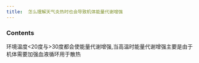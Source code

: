 ```yaml
---
title:  怎么理解天气炎热时也会导致机体能量代谢增强
--- 
```


### Contents
环境温度<20度与>30度都会使能量代谢增强,当高温时能量代谢增强主要是由于机体需要加强血液循环用于散热



